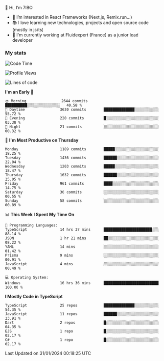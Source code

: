 👋 Hi, I’m 7IBO

- 👀 I’m interested in React Frameworks (Next.js, Remix.run...)
- 📚 I love learning new technologies, projects and open source code (mostly in js/ts)
- 💼 I'm currently working at Fluidexpert (France) as a junior lead developer

### My stats
<!--START_SECTION:waka-->
![Code Time](http://img.shields.io/badge/Code%20Time-456%20hrs%2050%20mins-blue)

![Profile Views](http://img.shields.io/badge/Profile%20Views-10-blue)

![Lines of code](https://img.shields.io/badge/From%20Hello%20World%20I%27ve%20Written-7.5%20million%20lines%20of%20code-blue)

**I'm an Early 🐤** 

```text
🌞 Morning                2644 commits        ██████████░░░░░░░░░░░░░░░   40.58 % 
🌆 Daytime                3630 commits        ██████████████░░░░░░░░░░░   55.72 % 
🌃 Evening                220 commits         █░░░░░░░░░░░░░░░░░░░░░░░░   03.38 % 
🌙 Night                  21 commits          ░░░░░░░░░░░░░░░░░░░░░░░░░   00.32 % 
```
📅 **I'm Most Productive on Thursday** 

```text
Monday                   1189 commits        █████░░░░░░░░░░░░░░░░░░░░   18.25 % 
Tuesday                  1436 commits        ██████░░░░░░░░░░░░░░░░░░░   22.04 % 
Wednesday                1203 commits        █████░░░░░░░░░░░░░░░░░░░░   18.47 % 
Thursday                 1632 commits        ██████░░░░░░░░░░░░░░░░░░░   25.05 % 
Friday                   961 commits         ████░░░░░░░░░░░░░░░░░░░░░   14.75 % 
Saturday                 36 commits          ░░░░░░░░░░░░░░░░░░░░░░░░░   00.55 % 
Sunday                   58 commits          ░░░░░░░░░░░░░░░░░░░░░░░░░   00.89 % 
```


📊 **This Week I Spent My Time On** 

```text
💬 Programming Languages: 
TypeScript               14 hrs 37 mins      ██████████████████████░░░   88.14 % 
JSON                     1 hr 21 mins        ██░░░░░░░░░░░░░░░░░░░░░░░   08.22 % 
YAML                     14 mins             ░░░░░░░░░░░░░░░░░░░░░░░░░   01.42 % 
Prisma                   9 mins              ░░░░░░░░░░░░░░░░░░░░░░░░░   00.91 % 
JavaScript               4 mins              ░░░░░░░░░░░░░░░░░░░░░░░░░   00.49 % 

💻 Operating System: 
Windows                  16 hrs 36 mins      █████████████████████████   100.00 % 
```

**I Mostly Code in TypeScript** 

```text
TypeScript               25 repos            ██████████████░░░░░░░░░░░   54.35 % 
JavaScript               11 repos            ██████░░░░░░░░░░░░░░░░░░░   23.91 % 
Dart                     2 repos             █░░░░░░░░░░░░░░░░░░░░░░░░   04.35 % 
EJS                      1 repo              █░░░░░░░░░░░░░░░░░░░░░░░░   02.17 % 
C#                       1 repo              █░░░░░░░░░░░░░░░░░░░░░░░░   02.17 % 
```




 Last Updated on 31/01/2024 00:18:25 UTC
<!--END_SECTION:waka-->
